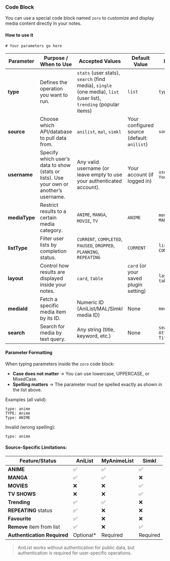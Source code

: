 ### Code Block

You can use a special code block named `zoro` to customize and display media content directly in your notes.  
#### How to use it  
```zoro
# Your parameters go here
```

| Parameter     | Purpose / When to Use                                                                 | Accepted Values                                                                 | Default Value                           | Example                    |
| ------------- | -------------------------------------------------------------------------------------- | ------------------------------------------------------------------------------- | --------------------------------------- | -------------------------- |
| **type**      | Defines the operation you want to run.                                                 | `stats` (user stats), `search` (find media), `single` (one media), `list` (user list), `trending` (popular items) | `list`                                  | `type: stats`              |
| **source**    | Choose which API/database to pull data from.                                           | `anilist`, `mal`, `simkl`                                                       | Your configured source (default: `anilist`) | `source: mal`              |
| **username**  | Specify which user’s data to show (stats or lists). Use your own or another’s username. | Any valid username (or leave empty to use your authenticated account).           | Your account (if logged in)             | `username: YourUsername`   |
| **mediaType** | Restrict results to a certain media category.                                          | `ANIME`, `MANGA`, `MOVIE`, `TV`                                                 | `ANIME`                                 | `mediaType: MANGA`         |
| **listType**  | Filter user lists by completion status.                                                | `CURRENT`, `COMPLETED`, `PAUSED`, `DROPPED`, `PLANNING`, `REPEATING`     | `CURRENT`                               | `listType: COMPLETED`      |
| **layout**    | Control how results are displayed inside your notes.                                   | `card`, `table`                                                                 | `card` (or your saved plugin setting)   | `layout: table`            |
| **mediaId**   | Fetch a specific media item by its ID.                                                 | Numeric ID (AniList/MAL/Simkl media ID)                                         | None                                    | `mediaId: 21`              |
| **search**    | Search for media by text query.                                                        | Any string (title, keyword, etc.)                                               | None                                    | `search: Attack on Titan`  |

#### Parameter Formatting  

When typing parameters inside the `zoro` code block:  
- **Case does not matter** → You can use lowercase, UPPERCASE, or MixedCase.  
- **Spelling matters** → The parameter must be spelled exactly as shown in the list above.

Examples (all valid):  
```zoro
type: anime
TYPE: Anime
Type: ANIME
```

Invalid (wrong spelling):
```zoro
typo: anime
```

#### **Source-Specific Limitations:**

| Feature/Status              | AniList   | MyAnimeList | Simkl    |
| --------------------------- | --------- | ----------- | -------- |
| **ANIME**                   | ✅         | ✅           | ✅        |
| **MANGA**                   | ✅         | ✅           | ❌        |
| **MOVIES**                  | ❌         | ❌           | ✅        |
| **TV SHOWS**                | ❌         | ❌           | ✅        |
| **Trending**                | ✅         | ✅           | ❌        |
| **REPEATING** status        | ✅         | ❌           | ❌        |
| **Favourite**               | ✅         | ❌           | ❌        |
| **Remove** item from list   | ✅         | ❌           | ✅        |
| **Authentication Required** | Optional* | Required    | Required |

> AniList works without authentication for public data, but authentication is required for user-specific operations.

